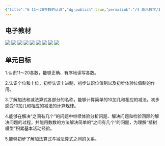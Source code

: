 ```yaml
---
{"title":"6 11～20各数的认识","dg-publish":true,"permalink":"/4 单元教学/1A 一上/6 11～20 各数的认识/","dgPassFrontmatter":true,"noteIcon":""}
---
```



## 电子教材

<p class="grid-4">
	<img loading="lazy" decoding="async" src="https://book.pep.com.cn/1221001101121/files/mobile/79.jpg">
	<img loading="lazy" decoding="async" src="https://book.pep.com.cn/1221001101121/files/mobile/80.jpg">
	<img loading="lazy" decoding="async" src="https://book.pep.com.cn/1221001101121/files/mobile/81.jpg">
	<img loading="lazy" decoding="async" src="https://book.pep.com.cn/1221001101121/files/mobile/82.jpg">
	<img loading="lazy" decoding="async" src="https://book.pep.com.cn/1221001101121/files/mobile/83.jpg">
	<img loading="lazy" decoding="async" src="https://book.pep.com.cn/1221001101121/files/mobile/84.jpg">
	<img loading="lazy" decoding="async" src="https://book.pep.com.cn/1221001101121/files/mobile/85.jpg">
	<img loading="lazy" decoding="async" src="https://book.pep.com.cn/1221001101121/files/mobile/86.jpg">
	<img loading="lazy" decoding="async" src="https://book.pep.com.cn/1221001101121/files/mobile/87.jpg">
</p>

## 单元目标

1.认识11〜20各数，能够正确、有序地读写各数。

2.认识个位和十位，初步认识十进制，初步认识位值制以及初步体验位值制的作用。

3.了解加法和减法算式各部分的名称，能够计算简单的10加几和相应的减法，初步感受10加几和相应的减法的计算规律。

4.能够在解决“之间有几个”的问题中继续体验分析问题、解决问题和检验回顾的解决问题的过程，并能用数数的方法解决简单的“之间有几个”的问题，为理解“植树模型”积累基本活动经验。

5.能够初步了解加法算式与减法算式之间的关系。
